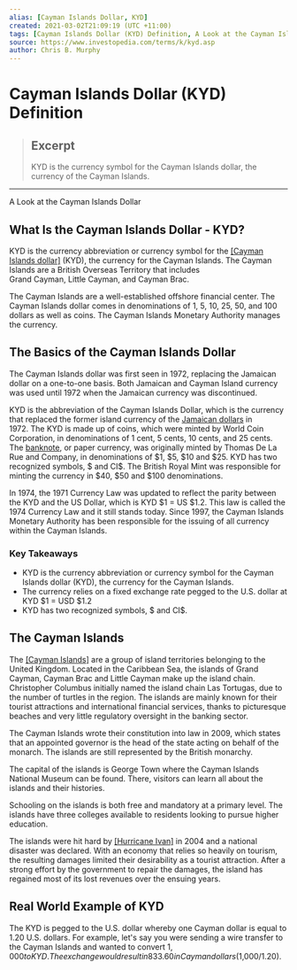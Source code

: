 ```yaml
---
alias: [Cayman Islands Dollar, KYD]
created: 2021-03-02T21:09:19 (UTC +11:00)
tags: [Cayman Islands Dollar (KYD) Definition, A Look at the Cayman Islands Dollar]
source: https://www.investopedia.com/terms/k/kyd.asp
author: Chris B. Murphy
---
```


# Cayman Islands Dollar (KYD) Definition

> ## Excerpt
> KYD is the currency symbol for the Cayman Islands dollar, the currency of the Cayman Islands.

---

A Look at the Cayman Islands Dollar
## What Is the Cayman Islands Dollar - KYD?

KYD is the currency abbreviation or currency symbol for the [[Cayman Islands dollar]](https://www.investopedia.com/terms/k/kyd.asp) (KYD), the currency for the Cayman Islands. The Cayman Islands are a British Overseas Territory that includes Grand Cayman, Little Cayman, and Cayman Brac.

The Cayman Islands are a well-established offshore financial center. The Cayman Islands dollar comes in denominations of 1, 5, 10, 25, 50, and 100 dollars as well as coins. The Cayman Islands Monetary Authority manages the currency.

## The Basics of the Cayman Islands Dollar

The Cayman Islands dollar was first seen in 1972, replacing the Jamaican dollar on a one-to-one basis. Both Jamaican and Cayman Island currency was used until 1972 when the Jamaican currency was discontinued. 

KYD is the abbreviation of the Cayman Islands Dollar, which is the currency that replaced the former island currency of the [Jamaican dollars](https://www.investopedia.com/terms/forex/j/jmd-jamaican-dollar.asp) in 1972. The KYD is made up of coins, which were minted by World Coin Corporation, in denominations of 1 cent, 5 cents, 10 cents, and 25 cents. The [banknote](https://www.investopedia.com/terms/b/banknote.asp), or paper currency, was originally minted by Thomas De La Rue and Company, in denominations of $1, $5, $10 and $25. KYD has two recognized symbols, $ and CI$. The British Royal Mint was responsible for minting the currency in $40, $50 and $100 denominations.

In 1974, the 1971 Currency Law was updated to reflect the parity between the KYD and the US Dollar, which is KYD $1 = US $1.2. This law is called the 1974 Currency Law and it still stands today. Since 1997, the Cayman Islands Monetary Authority has been responsible for the issuing of all currency within the Cayman Islands.

### Key Takeaways

-   KYD is the currency abbreviation or currency symbol for the Cayman Islands dollar (KYD), the currency for the Cayman Islands. 
-   The currency relies on a fixed exchange rate pegged to the U.S. dollar at KYD $1 = USD $1.2
-   KYD has two recognized symbols, $ and CI$.

## The Cayman Islands

The [[Cayman Islands]](https://www.investopedia.com/articles/personal-finance/100715/top-10-caribbean-tax-havens.asp) are a group of island territories belonging to the United Kingdom. Located in the Caribbean Sea, the islands of Grand Cayman, Cayman Brac and Little Cayman make up the island chain. Christopher Columbus initially named the island chain Las Tortugas, due to the number of turtles in the region. The islands are mainly known for their tourist attractions and international financial services, thanks to picturesque beaches and very little regulatory oversight in the banking sector.

The Cayman Islands wrote their constitution into law in 2009, which states that an appointed governor is the head of the state acting on behalf of the monarch. The islands are still represented by the British monarchy.

The capital of the islands is George Town where the Cayman Islands National Museum can be found. There, visitors can learn all about the islands and their histories.

Schooling on the islands is both free and mandatory at a primary level. The islands have three colleges available to residents looking to pursue higher education.

The islands were hit hard by [[Hurricane Ivan]](https://www.investopedia.com/articles/investing/082015/3-characteristics-caribbean-economies.asp) in 2004 and a national disaster was declared. With an economy that relies so heavily on tourism, the resulting damages limited their desirability as a tourist attraction. After a strong effort by the government to repair the damages, the island has regained most of its lost revenues over the ensuing years.

## Real World Example of KYD

The KYD is pegged to the U.S. dollar whereby one Cayman dollar is equal to 1.20 U.S. dollars. For example, let's say you were sending a wire transfer to the Cayman Islands and wanted to convert $1,000 to KYD. The exchange would result in 833.60 in Cayman dollars ($1,000/1.20).

